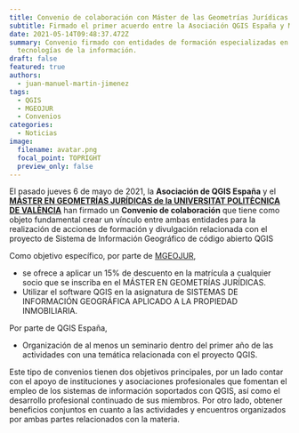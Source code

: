 ```yaml
---
title: Convenio de colaboración con Máster de las Geometrías Jurídicas de la UPV
subtitle: Firmado el primer acuerdo entre la Asociación QGIS España y MGEOJUR.
date: 2021-05-14T09:48:37.472Z
summary: Convenio firmado con entidades de formación especializadas en las
  tecnologías de la información.
draft: false
featured: true
authors:
  - juan-manuel-martin-jimenez
tags:
  - QGIS
  - MGEOJUR
  - Convenios
categories:
  - Noticias
image:
  filename: avatar.png
  focal_point: TOPRIGHT
  preview_only: false
---
```

El pasado jueves 6 de mayo de 2021, la **Asociación de QGIS España** y el **[MÁSTER EN GEOMETRÍAS JURÍDICAS
de la UNIVERSITAT POLITÈCNICA DE VALÈNCIA](https://geometriasjurid.webs.upv.es/index.php/master-geometrias-juridicas/)** han firmado un **Convenio de colaboración** que tiene como objeto fundamental crear un vínculo entre ambas entidades para la realización de acciones de formación y divulgación relacionada con el proyecto de Sistema de Información Geográfico de código abierto QGIS

Como objetivo específico, por parte de [MGEOJUR](https://geometriasjurid.webs.upv.es/index.php/master-geometrias-juridicas/), 

* se ofrece a aplicar un 15% de
 descuento en la matrícula a cualquier socio que se inscriba en el MÁSTER EN GEOMETRÍAS JURÍDICAS.
* Utilizar el software QGIS en la asignatura de SISTEMAS DE INFORMACIÓN GEOGRÁFICA APLICADO A LA PROPIEDAD INMOBILIARIA.

Por parte de QGIS España,

* Organización de al menos un seminario dentro del primer año de las actividades con una
   temática relacionada con el proyecto QGIS.

Este tipo de convenios tienen dos objetivos principales, por un lado contar con el apoyo de instituciones y asociaciones profesionales que fomentan el empleo de los sistemas de información soportados con QGIS, así como el desarrollo profesional continuado de sus miembros. Por otro lado, obtener beneficios conjuntos en cuanto a las actividades y encuentros organizados por ambas partes relacionados con la materia.
